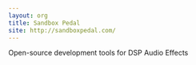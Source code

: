 ```yaml
---
layout: org
title: Sandbox Pedal
site: http://sandboxpedal.com/
---
```

Open-source development tools for DSP Audio Effects
